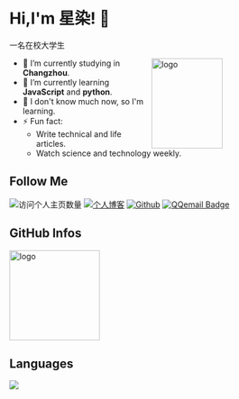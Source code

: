 
# Hi,I'm 星染! 👋
一名在校大学生

<img src="https://github-readme-stats.vercel.app/api?username=jhxxr&show_icons=true&theme=vue" alt="logo" height="160" align="right" width="50%" />

- 🔭 I’m currently studying in **Changzhou**.
- 🌱 I’m currently learning **JavaScript** and **python**.
- 💬 I don't know much now, so I'm learning.
- ⚡ Fun fact: 
  - Write technical and life articles.
  - Watch science and technology weekly.


## Follow Me
![访问个人主页数量](https://komarev.com/ghpvc/?username=jhxxr&color=green)
[![个人博客](https://img.shields.io/badge/-个人博客（zy.jhx.asia）-c14438?style=flat-square&logo=B&logoColor=white)](https://zy.jhx.asia/)
[![Github](https://img.shields.io/github/followers/duktig666?label=Github&style=social)](https://github.com/jhxxr)
[![QQemail Badge](https://img.shields.io/badge/gmail-2471717907@qq.com-Green?style=flat-square&logo=QQemail&logoColor=white&link=mailto:2471717907@qq.com)](mailto:2471717907@qq.com)
## GitHub Infos
<img src="https://github-profile-trophy.vercel.app/?username=jhxxr&theme=flat&column=7" alt="logo" height="160" align="center" style="margin: auto;" />

## Languages
<a href="https://github.com/duktig666">
  <img src="https://github-readme-stats.vercel.app/api/top-langs/?username=jhxxr&theme=vue" />
</a>
